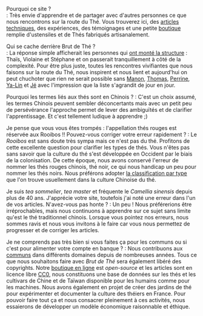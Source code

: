 <script>
    window.addEventListener("load", function(event) {
        // display the first answer
        document.querySelector("dd").classList.toggle('visible')
        const dts = document.querySelectorAll("dt")
        dts.forEach(dt => dt.addEventListener('click', event => {
            event.currentTarget.nextElementSibling.classList.toggle('visible')
        }))
    });
</script>

Pourquoi ce site ?  
: Très envie d'apprendre et de partager avec d'autres personnes ce que nous rencontrons sur la route du Thé. Vous trouverez ici, des [articles techniques](/base), des expériences, des témoignages et une petite [boutique](https://boutique.brutdethé.fr) remplie d'ustensiles et de Thés fabriqués artisanalement.

Qui se cache derrière Brut de Thé ?  
: La réponse simple afficherait les personnes qui [ont monté la structure](/mentions-legales) : Thaïs, Violaine et Stéphane et on passerait tranquillement à côté de la complexité. Pour être plus juste, toutes les rencontres vivifiantes que nous faisons sur la route du Thé, nous inspirent et nous lient et aujourd'hui on peut chuchoter que rien ne serait possible sans [Manon](https://manonclouzeau.com), [Thomas](https://www.facebook.com/leslandesvivantes/), [Perrine](https://www.perrinepottiez.com/), [Ya-Lin](http://ecoledethe.com/) et [Jé](https://www.theiere-tasse.com/) avec l'impression que la liste s'agrandit de jour en jour.

Pourquoi les termes liés aux thés sont en Chinois ? 
: C'est un choix assumé, les termes Chinois peuvent sembler déconcertants mais avec un petit peu de persévérance l'approche permet de lever des ambiguïtés et de clarifier l'apprentissage. Et c'est tellement ludique à apprendre ;)

Je pense que vous vous êtes trompés : l'appellation thés rouges est réservée aux Rooibos !! Pouvez-vous corriger votre erreur rapidement ?
: Le _Rooibos_ est sans doute très sympa mais ce n'est pas du thé. Profitons de cette excellente question pour clarifier les types de thés. Vous n'êtes pas sans savoir que la culture du thé s'est développée en Occident par le biais de la colonisation. De cette époque, nous avons conservé l'erreur de nommer les thés rouges chinois, thé noir, ce qui nous handicap un peu pour nommer les thés noirs. Nous préférons adopter [la classification par type](/base/les-types-de-thes.html) que l'on trouve usuellement dans la culture Chinoise du thé.

Je suis *tea sommelier*, *tea master* et fréquente le *Camellia sinensis* depuis plus de 40 ans. J'apprécie votre site, toutefois j'ai noté une erreur dans l'un de vos articles. N'avez-vous pas honte ?
: Un peu ! Nous préférerions être irréprochables, mais nous continuons à apprendre sur ce sujet sans limite qu'est le thé traditionnel chinois. Lorsque vous pointez nos erreurs, nous sommes ravis et nous vous invitons à le faire car vous nous permettez de progresser et de corriger les articles. <!-- on souhaite vous faire participer et construire un commun -->

Je ne comprends pas très bien si vous faites ça pour les communs ou si c'est pour alimenter votre compte en banque ?
: Nous contribuons aux [communs](https://fr.wikipedia.org/wiki/Communs) dans différents domaines depuis de nombreuses années. Tous ce que nous souhaitons faire avec _Brut de Thé_ sera également libéré des copyrights. Notre [boutique en ligne](https://github.com/brutdethe/boutique) est _open-source_ et les articles sont en licence libre [CC0](https://creativecommons.org/publicdomain/zero/1.0/deed.fr), nous constituons une base de données sur les thés et les cultivars de Chine et de Taïwan disponible pour les humains comme pour les machines. Nous avons également en projet de créer des jardins de thé pour expérimenter et documenter la culture des théiers en France.
Pour pouvoir faire tout ça et nous consacrer pleinement à ces activités, nous essaierons de développer un modèle économique raisonnable et éthique.
